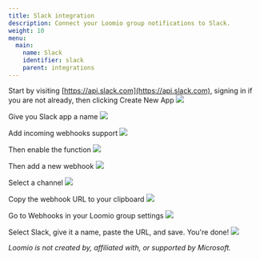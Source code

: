 ```yaml
---
title: Slack integration
description: Connect your Loomio group notifications to Slack.
weight: 10
menu:
  main:
    name: Slack
    identifier: slack
    parent: integrations
---
```


Start by visiting [https://api.slack.com](https://api.slack.com), signing in if you are not already, then clicking Create New App
![](s1.png)

Give you Slack app a name
![](s2.png)

Add incoming webhooks support
![](s3.png)

Then enable the function
![](s4.png)

Then add a new webhook
![](s5.png)

Select a channel
![](s6.png)

Copy the webhook URL to your clipboard
![](s7.png)

Go to Webhooks in your Loomio group settings
![](s8.png)

Select Slack, give it a name, paste the URL, and save. You're done!
![](s9.png)

_Loomio is not created by, affiliated with, or supported by Microsoft._
